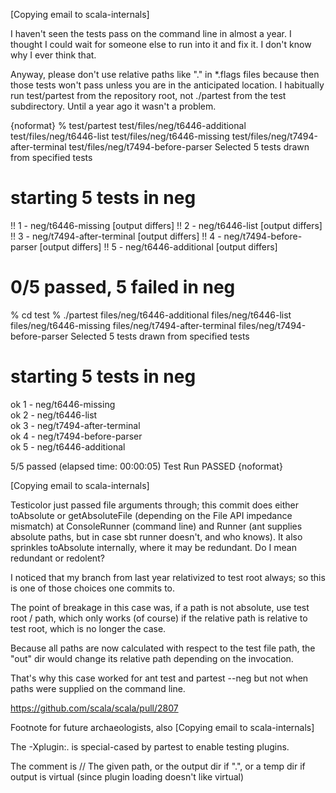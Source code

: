 [Copying email to scala-internals]

I haven't seen the tests pass on the command line in almost a year. I thought I could wait for someone else to run into it and fix it. I don't know why I ever think that.

Anyway, please don't use relative paths like "." in *.flags files because then those tests won't pass unless you are in the anticipated location. I habitually run test/partest from the repository root, not ./partest from the test subdirectory. Until a year ago it wasn't a problem.

{noformat}
% test/partest  test/files/neg/t6446-additional test/files/neg/t6446-list test/files/neg/t6446-missing test/files/neg/t7494-after-terminal test/files/neg/t7494-before-parser
Selected 5 tests drawn from specified tests

# starting 5 tests in neg
!! 1 - neg/t6446-missing                         [output differs]
!! 2 - neg/t6446-list                            [output differs]
!! 3 - neg/t7494-after-terminal                  [output differs]
!! 4 - neg/t7494-before-parser                   [output differs]
!! 5 - neg/t6446-additional                      [output differs]
# 0/5 passed, 5 failed in neg

% cd test
% ./partest  files/neg/t6446-additional files/neg/t6446-list files/neg/t6446-missing files/neg/t7494-after-terminal files/neg/t7494-before-parser
Selected 5 tests drawn from specified tests

# starting 5 tests in neg
ok 1 - neg/t6446-missing                       
ok 2 - neg/t6446-list                          
ok 3 - neg/t7494-after-terminal                
ok 4 - neg/t7494-before-parser                 
ok 5 - neg/t6446-additional                    

5/5 passed (elapsed time: 00:00:05)
Test Run PASSED
{noformat}

[Copying email to scala-internals]

Testicolor just passed file arguments through; this commit does
either toAbsolute or getAbsoluteFile (depending on the File API
impedance mismatch) at ConsoleRunner (command line) and Runner
(ant supplies absolute paths, but in case sbt runner doesn't,
and who knows). It also sprinkles toAbsolute internally, where
it may be redundant. Do I mean redundant or redolent?

I noticed that my branch from last year relativized to test root
always; so this is one of those choices one commits to.

The point of breakage in this case was, if a path is not absolute,
use test root / path, which only works (of course) if the relative
path is relative to test root, which is no longer the case.

Because all paths are now calculated with respect to the test file
path, the "out" dir would change its relative path depending on
the invocation.

That's why this case worked for ant test and partest --neg but not
when paths were supplied on the command line.

https://github.com/scala/scala/pull/2807



Footnote for future archaeologists, also [Copying email to scala-internals]

The -Xplugin:. is special-cased by partest to enable testing plugins.

The comment is
// The given path, or the output dir if ".", or a temp dir if output is virtual (since plugin loading doesn't like virtual)
